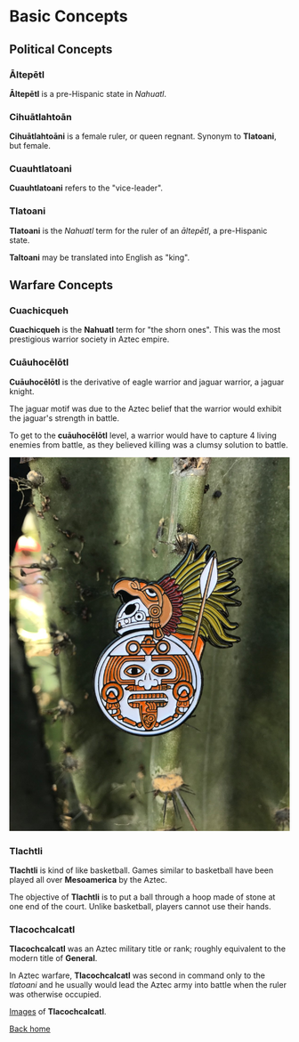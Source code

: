 # Basic Concepts

## Political Concepts

### Āltepētl

**Āltepētl** is a pre-Hispanic state in *Nahuatl*.

### Cihuātlahtoān

**Cihuātlahtoāni** is a female ruler, or queen regnant. Synonym to **Tlatoani**, but female.

### Cuauhtlatoani

**Cuauhtlatoani** refers to the "vice-leader".

### Tlatoani

**Tlatoani** is the *Nahuatl* term for the ruler of an *āltepētl*, a pre-Hispanic state.

**Taltoani** may be translated into English as "king".

## Warfare Concepts

### Cuachicqueh

**Cuachicqueh** is the **Nahuatl** term for "the shorn ones". This was the most prestigious warrior society in Aztec empire.

### Cuāuhocēlōtl

**Cuāuhocēlōtl** is the derivative of eagle warrior and jaguar warrior, a jaguar knight.

The jaguar motif was due to the Aztec belief that the warrior would exhibit the jaguar's strength in battle.

To get to the **cuāuhocēlōtl** level, a warrior would have to capture 4 living enemies from battle, as they believed killing was a clumsy solution to battle.

![Cuāuhocēlōtl](assets/Cuauhocelotl.jpg)

### Tlachtli

**Tlachtli** is kind of like basketball. Games similar to basketball have been played all over **Mesoamerica** by the Aztec.

The objective of **Tlachtli** is to put a ball through a hoop made of stone at one end of the court. Unlike basketball, players cannot use their hands.

### Tlacochcalcatl

**Tlacochcalcatl** was an Aztec military title or rank; roughly equivalent to the modern title of **General**.

In Aztec warfare, **Tlacochcalcatl** was second in command only to the *tlatoani* and he usually would lead the Aztec army into battle when the ruler was otherwise occupied.

[Images](https://www.google.com/search?q=tlacochcalcatl&newwindow=1&source=lnms&tbm=isch&sa=X&ved=0ahUKEwjJxLyBpvbhAhVHWq0KHcViAlkQ_AUIDigB&biw=1920&bih=885) of **Tlacochcalcatl**.

[Back home](../README.md)
